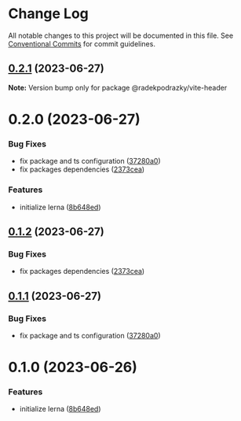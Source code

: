 # Change Log

All notable changes to this project will be documented in this file.
See [Conventional Commits](https://conventionalcommits.org) for commit guidelines.

## [0.2.1](https://github.com/ajkl2533/monorepo-example/compare/@radekpodrazky/vite-header@0.2.0...@radekpodrazky/vite-header@0.2.1) (2023-06-27)

**Note:** Version bump only for package @radekpodrazky/vite-header

# 0.2.0 (2023-06-27)

### Bug Fixes

- fix package and ts configuration ([37280a0](https://github.com/ajkl2533/monorepo-example/commit/37280a04cfc208df31d5369e662a8fcd769c17d2))
- fix packages dependencies ([2373cea](https://github.com/ajkl2533/monorepo-example/commit/2373cea2bc892a13ba56c1a3db044199a09fdc6d))

### Features

- initialize lerna ([8b648ed](https://github.com/ajkl2533/monorepo-example/commit/8b648eda1cab9629c152638fad26f364b85b6731))

## [0.1.2](https://github.com/ajkl2533/monorepo-example/compare/vite-header@0.1.1...vite-header@0.1.2) (2023-06-27)

### Bug Fixes

- fix packages dependencies ([2373cea](https://github.com/ajkl2533/monorepo-example/commit/2373cea2bc892a13ba56c1a3db044199a09fdc6d))

## [0.1.1](https://github.com/ajkl2533/monorepo-example/compare/vite-header@0.1.0...vite-header@0.1.1) (2023-06-27)

### Bug Fixes

- fix package and ts configuration ([37280a0](https://github.com/ajkl2533/monorepo-example/commit/37280a04cfc208df31d5369e662a8fcd769c17d2))

# 0.1.0 (2023-06-26)

### Features

- initialize lerna ([8b648ed](https://github.com/ajkl2533/monorepo-example/commit/8b648eda1cab9629c152638fad26f364b85b6731))

